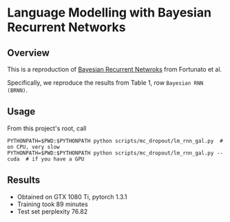 # Language Modelling with Bayesian Recurrent Networks

## Overview

This is a reproduction of [Bayesian Recurrent Netwroks](https://arxiv.org/pdf/1704.02798.pdf) from Fortunato et al.

Specifically, we reproduce the results from Table 1, row `Bayesian RNN (BRNN)`.

## Usage

From this project's root, call

    PYTHONPATH=$PWD:$PYTHONPATH python scripts/mc_dropout/lm_rnn_gal.py  # on CPU, very slow
    PYTHONPATH=$PWD:$PYTHONPATH python scripts/mc_dropout/lm_rnn_gal.py --cuda  # if you have a GPU


## Results

- Obtained on GTX 1080 Ti, pytorch 1.3.1
- Training took 89 minutes
- Test set perplexity 76.82


